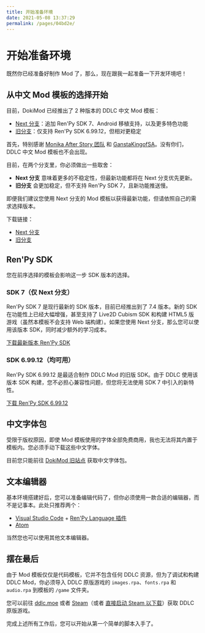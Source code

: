 ```yaml
---
title: 开始准备环境
date: 2021-05-08 13:37:29
permalink: /pages/04bd2e/
---
```

# 开始准备环境

既然你已经准备好制作 Mod 了，那么，现在跟我一起准备一下开发环境吧！

## 从中文 Mod 模板的选择开始
目前，DokiMod 已经推出了 2 种版本的 DDLC 中文 Mod 模板：

- [Next 分支](https://github.com/imgradeone/DDLCModTemplate-Chinese-next)：追加 Ren'Py SDK 7、Android 移植支持，以及更多特色功能
- [旧分支](https://github.com/imgradeone/DDLCModTemplate-Chinese-next)：仅支持 Ren'Py SDK 6.99.12，但相对更稳定

首先，特别感谢 [Monika After Story 团队](https://github.com/Monika-After-Story) 和 [GanstaKingofSA](https://github.com/GanstaKingofSA)。没有你们，DDLC 中文 Mod 模板也不会出现。

目前，在两个分支里，你必须做出一些取舍：

- **Next 分支** 意味着更多的不稳定性，但最新功能都将在 Next 分支优先更新。
- **旧分支** 会更加稳定，但不支持 Ren'Py SDK 7，且新功能推送慢。

即便我们建议您使用 Next 分支的 Mod 模板以获得最新功能，但请依照自己的需求选择版本。

下载链接：

- [Next 分支](https://github.com/imgradeone/DDLCModTemplate-Chinese-next)
- [旧分支](https://github.com/imgradeone/DDLCModTemplate-Chinese-next)

## Ren'Py SDK
您在前序选择的模板会影响这一步 SDK 版本的选择。

### SDK 7（仅 Next 分支）
Ren'Py SDK 7 是现行最新的 SDK 版本，目前已经推出到了 7.4 版本。新的 SDK 在功能性上已经大幅增强，甚至支持了 Live2D Cubism SDK 和构建 HTML5 版游戏（虽然本模板不会支持 Web 端构建）。如果您使用 Next 分支，那么您可以使用该版本 SDK，同时减少额外的学习成本。

[下载最新版本 Ren'Py SDK](https://www.renpy.org/latest.html)

### SDK 6.99.12（均可用）
Ren'Py SDK 6.99.12 是最适合制作 DDLC Mod 的旧版 SDK。由于 DDLC 使用该版本 SDK 构建，您不必担心兼容性问题，但您将无法使用 SDK 7 中引入的新特性。

[下载 Ren'Py SDK 6.99.12](https://www.renpy.org/release/6.99.12)

## 中文字体包
受限于版权原因，即使 Mod 模板使用的字体全部免费商用，我也无法将其内置于模板内。您必须手动下载这些中文字体。

目前您只能前往 [DokiMod 旧站点](https://dokimod.cn/moddev/fontdl.html) 获取中文字体包。

## 文本编辑器
基本环境搭建好后，您可以准备编辑代码了，但你必须使用一款合适的编辑器，而不是记事本。此处只推荐两个：

- [Visual Studio Code](https://code.visualstudio.com) + [Ren'Py Language 插件](https://marketplace.visualstudio.com/items?itemName=LuqueDaniel.languague-renpy)
- [Atom](https://atom.io)

当然您也可以使用其他文本编辑器。

## 摆在最后
由于 Mod 模板仅仅是代码模板，它并不包含任何 DDLC 资源，但为了调试和构建 DDLC Mod，你必须导入 DDLC 原版游戏的 `images.rpa`、`fonts.rpa` 和 `audio.rpa` 到模板的 `/game` 文件夹。

您可以前往 [ddlc.moe](https://ddlc.moe) 或者 [Steam](https://store.steampowered.com/app/698780/)（或者 [直接启动 Steam 以下载](steam://install/698780)）获取 DDLC 原版游戏。

完成上述所有工作后，您可以开始从第一个简单的脚本入手了。